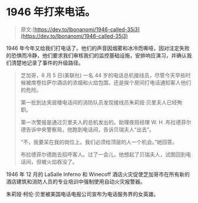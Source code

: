 # 1946 年打来电话。

> 原文:[https://dev.to/lbonanomi/1946-called-35j3](https://dev.to/lbonanomi/1946-called-35j3)

1946 年今年又给我们打电话了。他们的声音因烟雾和冰冷而嘶哑，因对注定失败的恐惧而冷静，他们要求我们审核我们的监控基础设施，安排响应演习，并确认我们清楚地记录了事件的升级路径。

> 芝加哥，6 月 5 日(美联社)
> 一名 44 岁的电话总机接线员，尽管今天早些时候被席卷拉萨尔酒店的浓烟和火焰包围，还是挨个房间打电话通知客人他们的危险。
> 
> 第一批到达夹层楼电话间的消防队员发现接线员朱莉娅·贝里夫人已经殉职。
> 
> 第一次警报是通过贝里夫人的总机发出的。助理夜班经理 W. H .布拉德菲尔德告诉中央警察局，他跑到电话间，告诉贝瑞夫人“出去”。
> 
> “不，我要呆在我的岗位上。我们必须给顶层的人一个机会。”她回答。
> 
> 布拉德菲尔德跑去招呼客人。过了一会儿，他想起了贝瑞夫人，试图回到电话间，但被火焰吞没了。

1946 年 12 月的 LaSalle Inferno 和 Winecoff 酒店火灾促使芝加哥市在所有新的酒店建筑和消防人员的专业培训中强制使用自动火灾报警器。

朱莉娅·柯伦·贝里被美国电话电报公司宣布为电话服务界的女英雄。